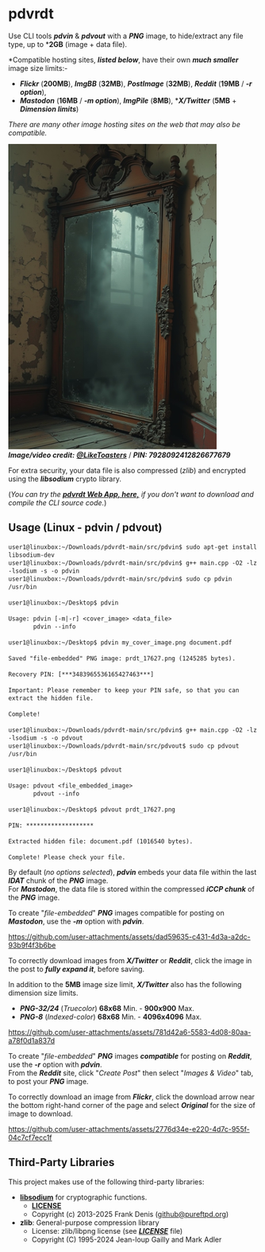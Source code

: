 # pdvrdt

Use CLI tools ***pdvin*** & ***pdvout*** with a ***PNG*** image, to hide/extract any file type, up to ***2GB** (image + data file).
 
*Compatible hosting sites, ***listed below***, have their own ***much smaller*** image size limits:-
* ***Flickr*** (**200MB**), ***ImgBB*** (**32MB**), ***PostImage*** (**32MB**), ***Reddit*** (**19MB** / ***-r option***),
* ***Mastodon*** (**16MB** / ***-m option***), ***ImgPile*** (**8MB**), \****X/Twitter*** (**5MB** + ***Dimension limits***)

*There are many other image hosting sites on the web that may also be compatible.*  

![Demo Image](https://github.com/CleasbyCode/pdvrdt/blob/main/demo_image/prdt_35227.png)  
***Image/video credit:*** [***@LikeToasters***](https://x.com/LikeToasters) / ***PIN: 7928092412826677679***

For extra security, your data file is also compressed (*zlib*) and encrypted using the ***libsodium*** crypto library. 

(*You can try the [***pdvrdt Web App, here,***](https://cleasbycode.co.uk/pdvrdt/index/) if you don't want to download and compile the CLI source code.*)

## Usage (Linux - pdvin / pdvout)

```console
user1@linuxbox:~/Downloads/pdvrdt-main/src/pdvin$ sudo apt-get install libsodium-dev
user1@linuxbox:~/Downloads/pdvrdt-main/src/pdvin$ g++ main.cpp -O2 -lz -lsodium -s -o pdvin
user1@linuxbox:~/Downloads/pdvrdt-main/src/pdvin$ sudo cp pdvin /usr/bin

user1@linuxbox:~/Desktop$ pdvin 

Usage: pdvin [-m|-r] <cover_image> <data_file>  
       pdvin --info

user1@linuxbox:~/Desktop$ pdvin my_cover_image.png document.pdf
  
Saved "file-embedded" PNG image: prdt_17627.png (1245285 bytes).

Recovery PIN: [***3483965536165427463***]

Important: Please remember to keep your PIN safe, so that you can extract the hidden file.

Complete!

user1@linuxbox:~/Downloads/pdvrdt-main/src/pdvin$ g++ main.cpp -O2 -lz -lsodium -s -o pdvout
user1@linuxbox:~/Downloads/pdvrdt-main/src/pdvout$ sudo cp pdvout /usr/bin

user1@linuxbox:~/Desktop$ pdvout

Usage: pdvout <file_embedded_image>
       pdvout --info
        
user1@linuxbox:~/Desktop$ pdvout prdt_17627.png

PIN: *******************

Extracted hidden file: document.pdf (1016540 bytes).

Complete! Please check your file.
```
By default (*no options selected*), ***pdvin*** embeds your data file within the last ***IDAT*** chunk of the ***PNG*** image.  
For ***Mastodon***, the data file is stored within the compressed ***iCCP chunk*** of the ***PNG*** image.  

To create "*file-embedded*" ***PNG*** images compatible for posting on ***Mastodon***, use the ***-m*** option with ***pdvin***.

https://github.com/user-attachments/assets/dad59635-c431-4d3a-a2dc-93b9f4f3b6be

To correctly download images from ***X/Twitter*** or ***Reddit***, click the image in the post to ***fully expand it***, before saving.  

In addition to the **5MB** image size limit, ***X/Twitter*** also has the following dimension size limits.
* ***PNG-32/24*** (*Truecolor*) **68x68** Min. - **900x900** Max.
* ***PNG-8*** (*Indexed-color*) **68x68** Min. - **4096x4096** Max. 

https://github.com/user-attachments/assets/781d42a6-5583-4d08-80aa-a78f0d1a837d

To create "*file-embedded*" ***PNG*** images ***compatible*** for posting on ***Reddit***, use the ***-r*** option with ***pdvin***.  
From the ***Reddit*** site, click "*Create Post*" then select "*Images & Video*" tab, to post your ***PNG*** image. 

To correctly download an image from ***Flickr***, click the download arrow near the bottom right-hand corner of the page and select ***Original*** for the size of image to download.

https://github.com/user-attachments/assets/2776d34e-e220-4d7c-955f-04c7cf7ecc1f

## Third-Party Libraries

This project makes use of the following third-party libraries:

- [**libsodium**](https://libsodium.org/) for cryptographic functions.
  - [**LICENSE**](https://github.com/jedisct1/libsodium/blob/master/LICENSE)
  - Copyright (c) 2013-2025 Frank Denis (github@pureftpd.org)
- **zlib**: General-purpose compression library
  - License: zlib/libpng license (see [***LICENSE***](https://github.com/madler/zlib/blob/develop/LICENSE) file)
  - Copyright (C) 1995-2024 Jean-loup Gailly and Mark Adler

##
